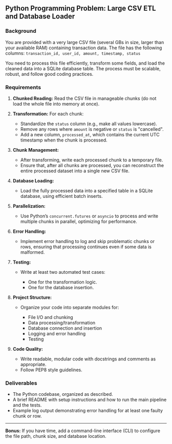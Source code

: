 ## **Python Programming Problem: Large CSV ETL and Database Loader**

### **Background**

You are provided with a very large CSV file (several GBs in size, larger than your available RAM) containing transaction data. The file has the following columns:
`transaction_id, user_id, amount, timestamp, status`

You need to process this file efficiently, transform some fields, and load the cleaned data into a SQLite database table. The process must be scalable, robust, and follow good coding practices.

### **Requirements**

1. **Chunked Reading:**
   Read the CSV file in manageable chunks (do not load the whole file into memory at once).

2. **Transformation:**
   For each chunk:

   * Standardize the `status` column (e.g., make all values lowercase).
   * Remove any rows where `amount` is negative or `status` is "cancelled".
   * Add a new column, `processed_at`, which contains the current UTC timestamp when the chunk is processed.

3. **Chunk Management:**

   * After transforming, write each processed chunk to a temporary file.
   * Ensure that, after all chunks are processed, you can reconstruct the entire processed dataset into a single new CSV file.

4. **Database Loading:**

   * Load the fully processed data into a specified table in a SQLite database, using efficient batch inserts.

5. **Parallelization:**

   * Use Python’s `concurrent.futures` or `asyncio` to process and write multiple chunks in parallel, optimizing for performance.

6. **Error Handling:**

   * Implement error handling to log and skip problematic chunks or rows, ensuring that processing continues even if some data is malformed.

7. **Testing:**

   * Write at least two automated test cases:

     * One for the transformation logic.
     * One for the database insertion.

8. **Project Structure:**

   * Organize your code into separate modules for:

     * File I/O and chunking
     * Data processing/transformation
     * Database connection and insertion
     * Logging and error handling
     * Testing

9. **Code Quality:**

   * Write readable, modular code with docstrings and comments as appropriate.
   * Follow PEP8 style guidelines.

### **Deliverables**

* The Python codebase, organized as described.
* A brief README with setup instructions and how to run the main pipeline and the tests.
* Example log output demonstrating error handling for at least one faulty chunk or row.

---

**Bonus:**
If you have time, add a command-line interface (CLI) to configure the file path, chunk size, and database location.